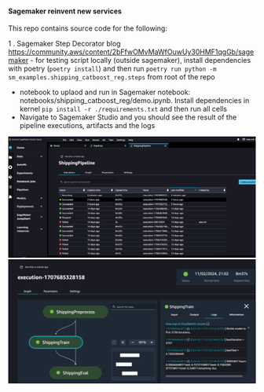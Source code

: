 
#### Sagemaker reinvent new services

This repo contains source code for the following:

1 . Sagemaker Step Decorator blog https://community.aws/content/2bFfwOMvMaWfOuwUy30HMF1qgGb/sagemaker
    - for testing script locally (outside sagemaker), install dependencies with poetry (`poetry install`) and then
run `poetry run python -m sm_examples.shipping_catboost_reg.steps` from root of the repo
   - notebook to uplaod and run in Sagemaker notebook: notebooks/shipping_catboost_reg/demo.ipynb. 
Install dependencies in kernel  `pip install -r ./requirements.txt` and then run all cells
   - Navigate to Sagemaker Studio and you should see the result of the pipeline executions, artifacts and the logs

![pipeline_executons_studio.png](screenshots%2Fpipeline_executons_studio.png)
![pipeline_step_logs_outputs.png](screenshots%2Fpipeline_step_logs_outputs.png)